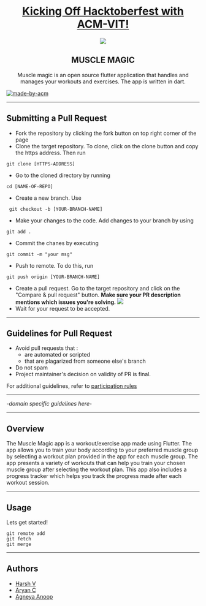 <h1 align="center"><a href="https://organize.mlh.io/participants/events/4390-kickstarting-hacktoberfest-with-acm-vit">Kicking Off Hacktoberfest with ACM-VIT!</a></h1>
<p align="center">
<img src="https://raw.githubusercontent.com/Malika01/hacktoberfest-readme/master/Final.png">
</p>

<h2 align="center"> MUSCLE MAGIC </h2>

<p align="center"> 
Muscle magic is an open source flutter application that handles and manages your workouts and exercises.
The app is written in dart.
</p>

<p>
  <a href="https://acmvit.in/" target="_blank">
    <img alt="made-by-acm" src="https://img.shields.io/badge/MADE%20BY-ACM%20VIT-blue?style=for-the-badge" />
  </a>
    <!-- Uncomment the below line to add the license badge. Make sure the right license badge is reflected. -->
    <!-- <img alt="license" src="https://img.shields.io/badge/License-MIT-green.svg?style=for-the-badge" /> -->
    <!-- forks/stars/tech stack in the form of badges from https://shields.io/ -->
</p>

---

## Submitting a Pull Request

- Fork the repository by clicking the fork button on top right corner of the page
- Clone the target repository. To clone, click on the clone button and copy the https address. Then run
<pre><code>git clone [HTTPS-ADDRESS]</code></pre>
- Go to the cloned directory by running
<pre><code>cd [NAME-OF-REPO]</code></pre>
- Create a new branch. Use
<pre><code> git checkout -b [YOUR-BRANCH-NAME]</code></pre>
- Make your changes to the code. Add changes to your branch by using
<pre><code>git add .</code></pre>
- Commit the chanes by executing
<pre><code>git commit -m "your msg"</code></pre>
- Push to remote. To do this, run
<pre><code>git push origin [YOUR-BRANCH-NAME]</code></pre>
- Create a pull request. Go to the target repository and click on the "Compare & pull request" button. **Make sure your PR description mentions which issues you're solving.**
  <img src="https://drive.google.com/u/1/uc?id=1f9JKAR-kRvCRGxIs_SAvegaYDPx53T9G&export=download"></img>
- Wait for your request to be accepted.

---

## Guidelines for Pull Request

<!-- general guidelines here -->

- Avoid pull requests that :
  - are automated or scripted
  - that are plagarized from someone else's branch
- Do not spam
- Project maintainer's decision on validity of PR is final.

For additional guidelines, refer to [participation rules](https://hacktoberfest.digitalocean.com/details#rules)

---

-_domain specific guidelines here_-
  
---
## Overview

The Muscle Magic app is a workout/exercise app made using Flutter. The app allows you to train your body according to your preferred muscle group by selecting a workout plan provided in the app for each muscle group. The app presents a variety of workouts that can help you train your chosen muscle group after selecting the workout plan. This app also includes a progress tracker which helps you track the progress made after each workout session.

---

## Usage

<!-- How To, Features, Installation etc. as subheadings in this section. example-->

Lets get started!

```console
git remote add
git fetch
git merge
```

---
## Authors


- [Harsh V](https://github.com/Harsh-Vipin)
- [Aryan C](https://github.com/AryanC19)
- [Agneya Anoop](https://github.com/AgneyaAnoop)

